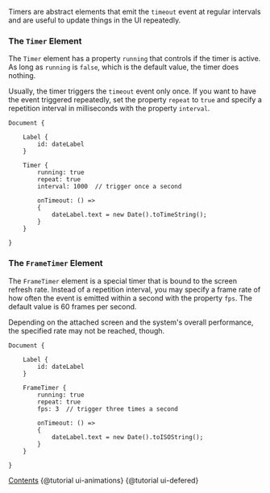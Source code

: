 Timers are abstract elements that emit the `timeout` event at
regular intervals and are useful to update things in the UI
repeatedly.

### The `Timer` Element

The `Timer` element has a property `running` that controls if the timer is
active. As long as `running` is `false`, which is the default value, the
timer does nothing. 

Usually, the timer triggers the `timeout` event only once. If you want to
have the event triggered repeatedly, set the property `repeat` to `true`
and specify a repetition interval in milliseconds with the property
`interval`.

```
Document {

    Label {
        id: dateLabel
    }

    Timer {
        running: true
        repeat: true
        interval: 1000  // trigger once a second

        onTimeout: () =>
        {
            dateLabel.text = new Date().toTimeString();
        }
    }

}
```

### The `FrameTimer` Element

The `FrameTimer` element is a special timer that is bound to the screen
refresh rate. Instead of a repetition interval, you may specify a frame
rate of how often the event is emitted within a second with the property
`fps`. The default value is 60 frames per second.

Depending on the attached screen and the system's overall performance,
the specified rate may not be reached, though.

```
Document {

    Label {
        id: dateLabel
    }

    FrameTimer {
        running: true
        repeat: true
        fps: 3  // trigger three times a second

        onTimeout: () =>
        {
            dateLabel.text = new Date().toISOString();
        }
    }

}
```

<div class="navstrip">
<span class="go-home"><a href="index.html">Contents</a></span>
<span class="go-previous">{@tutorial ui-animations}</span>
<span class="go-next">{@tutorial ui-defered}</span>
</div>